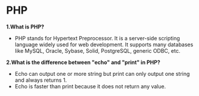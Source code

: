 # PHP

**1.What is PHP?**
- PHP stands for Hypertext Preprocessor. It is a server-side scripting language widely used for web development. It supports many databases like MySQL, Oracle, Sybase, Solid, PostgreSQL, generic ODBC, etc.

**2.What is the difference between "echo" and "print" in PHP?**
- Echo can output one or more string but print can only output one string and always returns 1.
- Echo is faster than print because it does not return any value.
